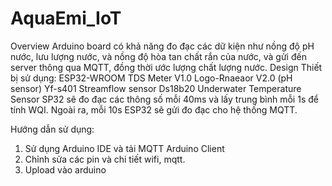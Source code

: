 # AquaEmi_IoT
Overview
Arduino board có khả năng đo đạc các dữ kiện như nồng độ pH nước, lưu lượng nước, và nồng độ hòa tan chất rắn của nước, và gửi đến server thông qua MQTT, đồng thời ước lượng chất lượng nước. 
Design
Thiết bị sử dụng:
ESP32-WROOM
TDS Meter V1.0
Logo-Rnaeaor V2.0 (pH sensor)
Yf-s401 Streamflow sensor
Ds18b20 Underwater Temperature Sensor
SP32 sẽ đo đạc các thông số mỗi 40ms và lấy trung bình mỗi 1s để tính WQI. Ngoài ra, mỗi 10s ESP32 sẽ gửi đo đạc cho hệ thống MQTT. 

Hướng dẫn sử dụng:
1. Sử dụng Arduino IDE và tải MQTT Arduino Client
2. Chỉnh sửa các pin và chi tiết wifi, mqtt.
3. Upload vào arduino

